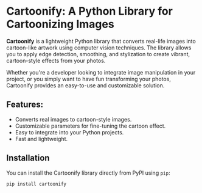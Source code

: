 # Cartoonify: A Python Library for Cartoonizing Images

**Cartoonify** is a lightweight Python library that converts real-life images into cartoon-like artwork using computer vision techniques. The library allows you to apply edge detection, smoothing, and stylization to create vibrant, cartoon-style effects from your photos.

Whether you're a developer looking to integrate image manipulation in your project, or you simply want to have fun transforming your photos, Cartoonify provides an easy-to-use and customizable solution.

## Features:
- Converts real images to cartoon-style images.
- Customizable parameters for fine-tuning the cartoon effect.
- Easy to integrate into your Python projects.
- Fast and lightweight.

## Installation

You can install the Cartoonify library directly from PyPI using `pip`:

```bash
pip install cartoonify
